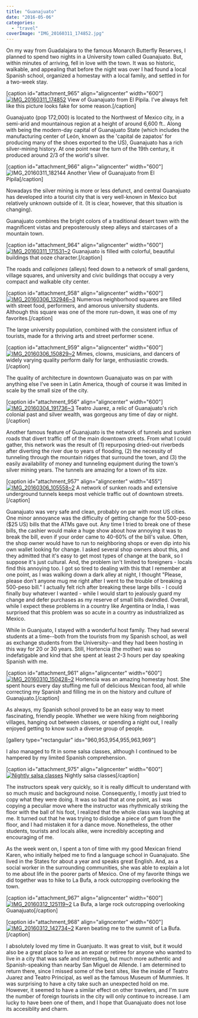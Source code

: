 ```yaml
---
title: "Guanajuato"
date: "2016-05-06"
categories: 
  - "travel"
coverImage: "IMG_20160311_174852.jpg"
---
```


On my way from Guadalajara to the famous Monarch Butterfly Reserves, I planned to spend two nights in a University town called Guanajuato. But, within minutes of arriving, fell in love with the town. It was so historic, walkable, and appealing that before the night was over I had found a local Spanish school, organized a homestay with a local family, and settled in for a two-week stay.

\[caption id="attachment\_965" align="aligncenter" width="600"\][![IMG_20160311_174852](images/IMG_20160311_174852-600x450.jpg)](http://www.rdchambers.net/wp-content/uploads/2016/04/IMG_20160311_174852.jpg) View of Guanajuato from El Pípila. I've always felt like this picture looks fake for some reason.\[/caption\]

Guanajuato (pop 172,000) is located to the Northwest of Mexico city, in a semi-arid and mountainous region at a height of around 6,600 ft.. Along with being the modern-day capital of Guanajuato State (which includes the manufacturing center of León, known as the 'capital de zapatos' for producing many of the shoes exported to the US), Guanajuato has a rich silver-mining history. At one point near the turn of the 19th century, it produced around 2/3 of the world's silver.

\[caption id="attachment\_966" align="aligncenter" width="600"\]![IMG_20160311_182144](images/IMG_20160311_182144-600x450.jpg) Another View of Guanajuato from El Pípila\[/caption\]

Nowadays the silver mining is more or less defunct, and central Guanajuato has developed into a tourist city that is very well-known in Mexico but relatively unknown outside of it. (It is clear, however, that this situation is changing).

Guanajuato combines the bright colors of a traditional desert town with the magnificent vistas and preposterously steep alleys and staircases of a mountain town.

\[caption id="attachment\_964" align="aligncenter" width="600"\][![IMG_20160311_171531~2](images/IMG_20160311_1715312-600x449.jpg)](http://www.rdchambers.net/wp-content/uploads/2016/04/IMG_20160311_1715312.jpg) Guanajuato is filled with colorful, beautiful buildings that ooze character.\[/caption\]

The roads and _callejones_ (alleys) feed down to a network of small gardens, village squares, and university and civic buildings that occupy a very compact and walkable city center.

\[caption id="attachment\_958" align="aligncenter" width="600"\][![IMG_20160306_132946~3](images/IMG_20160306_1329463-600x402.jpg)](http://www.rdchambers.net/wp-content/uploads/2016/04/IMG_20160306_1329463.jpg) Numerous neighborhood squares are filled with street food, performers, and amorous university students. Although this square was one of the more run-down, it was one of my favorites.\[/caption\]

The large university population, combined with the consistent influx of tourists, made for a thriving arts and street performer scene.

\[caption id="attachment\_959" align="aligncenter" width="600"\][![IMG_20160306_150829~2](images/IMG_20160306_1508292-600x404.jpg)](http://www.rdchambers.net/wp-content/uploads/2016/04/IMG_20160306_1508292.jpg) Mimes, clowns, musicians, and dancers of widely varying quality perform daily for large, enthusiastic crowds.\[/caption\]

The quality of architecture in downtown Guanajuato was on par with anything else I've seen in Latin America, though of course it was limited in scale by the small size of the city.

\[caption id="attachment\_956" align="aligncenter" width="600"\][![IMG_20160304_191736~3](images/IMG_20160304_1917363-600x417.jpg)](http://www.rdchambers.net/wp-content/uploads/2016/04/IMG_20160304_1917363.jpg) Teatro Juarez, a relic of Guanajuato's rich colonial past and silver wealth, was gorgeous any time of day or night.\[/caption\]

Another famous feature of Guanajuato is the network of tunnels and sunken roads that divert traffic off of the main downtown streets. From what I could gather, this network was the result of (1) repurposing dried-out riverbeds after diverting the river due to years of flooding, (2) the necessity of tunneling through the mountain ridges that surround the town, and (3) the easily availability of money and tunneling equipment during the town's silver mining years. The tunnels are amazing for a town of its size.

\[caption id="attachment\_957" align="aligncenter" width="455"\][![IMG_20160306_105558~2](images/IMG_20160306_1055582-455x600.jpg)](http://www.rdchambers.net/wp-content/uploads/2016/04/IMG_20160306_1055582.jpg) A network of sunken roads and extensive underground tunnels keeps most vehicle traffic out of downtown streets.\[/caption\]

Guanajuato was very safe and clean, probably on par with most US cities. One minor annoyance was the difficulty of getting change for the 500-peso ($25 US) bills that the ATMs gave out. Any time I tried to break one of these bills, the cashier would make a huge show about how annoying it was to break the bill, even if your order came to 40-60% of the bill's value. Often, the shop owner would have to run to neighboring shops or even dip into his own wallet looking for change. I asked several shop owners about this, and they admitted that it's easy to get most types of change at the bank, so I suppose it's just cultural. And, the problem isn't limited to foreigners - locals find this annoying too. I got so tired to dealing with this that I remember at one point, as I was walking down a dark alley at night, I thought "Please, please don't anyone mug me right after I went to the trouble of breaking a 500-peso bill." I actually felt rich after breaking these large bills - I could finally buy whatever I wanted - while I would start to jealously guard my change and defer purchases as my reserve of small bills dwindled. Overall, while I expect these problems in a country like Argentina or India, I was surprised that this problem was so acute in a country as industrialized as Mexico.

While in Guanjuato, I stayed with a wonderful host family. They had several students at a time--both from the tourists from my Spanish school, as well as exchange students from the University--and they had been hosting in this way for 20 or 30 years. Still, Hortencia (the mother) was so indefatigable and kind that she spent at least 2-3 hours per day speaking Spanish with me.

\[caption id="attachment\_961" align="aligncenter" width="600"\][![IMG_20160310_150428~2](images/IMG_20160310_1504282-600x600.jpg)](http://www.rdchambers.net/wp-content/uploads/2016/04/IMG_20160310_1504282.jpg) Hortencia was an amazing homestay host. She spent hours every day stuffing me full of delicious Mexican food, all while correcting my Spanish and filling me in on the history and culture of Guanajuato.\[/caption\]

As always, my Spanish school proved to be an easy way to meet fascinating, friendly people. Whether we were hiking from neighboring villages, hanging out between classes, or spending a night out, I really enjoyed getting to know such a diverse group of people.

\[gallery type="rectangular" ids="960,953,954,955,963,969"\]

I also managed to fit in some salsa classes, although I continued to be hampered by my limited Spanish comprehension.

\[caption id="attachment\_975" align="aligncenter" width="600"\][![Nightly salsa classes](images/IMG_20160310_201931-2-1-600x392.jpg)](http://www.rdchambers.net/wp-content/uploads/2016/05/IMG_20160310_201931-2-1.jpg) Nightly salsa classes\[/caption\]

The instructors speak very quickly, so it is really difficult to understand with so much music and background noise. Consequently, I mostly just tried to copy what they were doing. It was so bad that at one point, as I was copying a peculiar move where the instructor was rhythmically striking the floor with the ball of his foot, I realized that the whole class was laughing at me. It turned out that he was trying to dislodge a piece of gum from the floor, and I had mistaken it for a dance move. Nonetheless, the other students, tourists and locals alike, were incredibly accepting and encouraging of me.

As the week went on, I spent a ton of time with my good Mexican friend Karen, who initially helped me to find a language school in Guanajuato. She lived in the States for about a year and speaks great English. And, as a social worker in the surrounding communities, she was able to explain a lot to me about life in the poorer parts of Mexico. One of my favorite things we did together was to hike to La Bufa, a rock outcropping overlooking the town.

\[caption id="attachment\_967" align="aligncenter" width="600"\][![IMG_20160312_125119~2](images/IMG_20160312_1251192-600x341.jpg)](http://www.rdchambers.net/wp-content/uploads/2016/04/IMG_20160312_1251192.jpg) La Bufa, a large rock outcropping overlooking Guanajuato\[/caption\]

\[caption id="attachment\_968" align="aligncenter" width="600"\][![IMG_20160312_142734~2](images/IMG_20160312_1427342-600x419.jpg)](http://www.rdchambers.net/wp-content/uploads/2016/04/IMG_20160312_1427342.jpg) Karen beating me to the summit of La Bufa.\[/caption\]

I absolutely loved my time in Guanjuato. It was great to visit, but it would also be a great place to live as an expat or retiree for anyone who wanted to live in a city that was safe and interesting, but much more authentic and Spanish-speaking than nearby San Miguel de Allende. I am determined to return there, since I missed some of the best sites, like the inside of Teatro Juarez and Teatro Principal, as well as the famous Museum of Mummies. It was surprising to have a city take such an unexpected hold on me. However, it seemed to have a similar effect on other travelers, and I'm sure the number of foreign tourists in the city will only continue to increase. I am lucky to have been one of them, and I hope that Guanajuato does not lose its accesiblity and charm.
